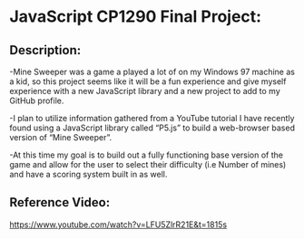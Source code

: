 # JavaScript CP1290 Final Project:

## Description:

-Mine Sweeper was a game a played a lot of on my Windows 97 machine as a kid, so this project seems like it will be a fun experience and give myself experience with a new JavaScript library and a new project to add to my GitHub profile.

-I plan to utilize information gathered from a YouTube tutorial I have recently found using a JavaScript library called “P5.js” to build a web-browser based version of “Mine Sweeper”.

-At this time my goal is to build out a fully functioning base version of the game and allow for the user to select their difficulty (i.e Number of mines) and have a scoring system built in as well.

## Reference Video:
https://www.youtube.com/watch?v=LFU5ZlrR21E&t=1815s
